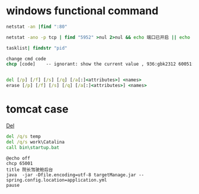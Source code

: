 # windows functional command

```cmd
netstat -an |find ":80" 

netstat -ano -p tcp | find "5952" >nul 2>nul && echo 端口已开启 || echo 端口未开启

tasklist| findstr "pid"

change cmd code
chcp [code]    -- ignorant: show the current value , 936:gbk2312 60051:utf-8


del [/p] [/f] [/s] [/q] [/a[:]<attributes>] <names>
erase [/p] [/f] [/s] [/q] [/a[:]<attributes>] <names>
```

# tomcat case

[Del](https://learn.microsoft.com/en-us/windows-server/administration/windows-commands/del)

```bat
del /q/s temp
del /q/s work\Catalina
call bin\startup.bat
```

```
@echo off
chcp 65001
title 院长驾驶舱后台
java  -jar -Dfile.encoding=utf-8 targetManage.jar --spring.config.location=application.yml
pause
```
